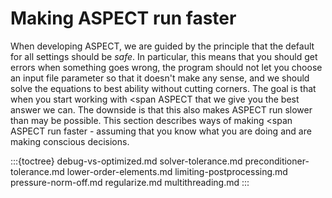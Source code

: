 
# Making ASPECT run faster

When developing ASPECT, we are guided by the
principle that the default for all settings should be *safe*. In particular,
this means that you should get errors when something goes wrong, the program
should not let you choose an input file parameter so that it doesn't
make any sense, and we should solve the equations to best ability without
cutting corners. The goal is that when you start working with <span
ASPECT that we give you the best answer we can. The
downside is that this also makes ASPECT run
slower than may be possible. This section describes ways of making <span
ASPECT run faster - assuming that you know what
you are doing and are making conscious decisions.



:::{toctree}
debug-vs-optimized.md
solver-tolerance.md
preconditioner-tolerance.md
lower-order-elements.md
limiting-postprocessing.md
pressure-norm-off.md
regularize.md
multithreading.md
:::
